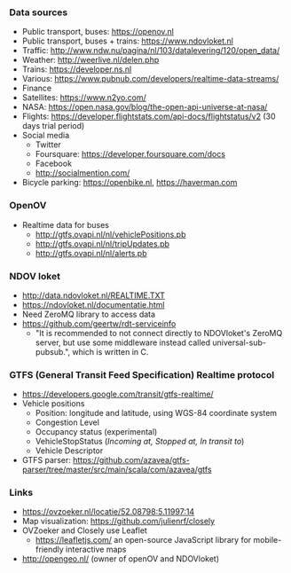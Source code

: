 
### Data sources

- Public transport, buses: https://openov.nl
- Public transport, buses + trains: https://www.ndovloket.nl
- Traffic: http://www.ndw.nu/pagina/nl/103/datalevering/120/open_data/
- Weather: http://weerlive.nl/delen.php
- Trains: https://developer.ns.nl
- Various: https://www.pubnub.com/developers/realtime-data-streams/
- Finance
- Satellites: https://www.n2yo.com/
- NASA: https://open.nasa.gov/blog/the-open-api-universe-at-nasa/
- Flights: https://developer.flightstats.com/api-docs/flightstatus/v2 (30 days trial period)
- Social media
    - Twitter
    - Foursquare: https://developer.foursquare.com/docs
    - Facebook
    - http://socialmention.com/
- Bicycle parking: https://openbike.nl, https://haverman.com
    
### OpenOV
- Realtime data for buses
    - http://gtfs.ovapi.nl/nl/vehiclePositions.pb
    - http://gtfs.ovapi.nl/nl/tripUpdates.pb
    - http://gtfs.ovapi.nl/nl/alerts.pb

### NDOV loket
- http://data.ndovloket.nl/REALTIME.TXT
- https://ndovloket.nl/documentatie.html
- Need ZeroMQ library to access data
- https://github.com/geertw/rdt-serviceinfo
    - "It is recommended to not connect directly to NDOVloket's ZeroMQ 
    server, but use some middleware instead called universal-sub-pubsub.", 
    which is written in C.

### GTFS (General Transit Feed Specification) Realtime protocol
- https://developers.google.com/transit/gtfs-realtime/
- Vehicle positions
   - Position: longitude and latitude, using WGS-84 coordinate system
   - Congestion Level
   - Occupancy status (experimental)
   - VehicleStopStatus (_Incoming at, Stopped at, In transit to_)
   - Vehicle Descriptor
- GTFS parser: https://github.com/azavea/gtfs-parser/tree/master/src/main/scala/com/azavea/gtfs
    
### Links
- https://ovzoeker.nl/locatie/52.08798:5.11997:14
- Map visualization: https://github.com/julienrf/closely
- OVZoeker and Closely use Leaflet
    - https://leafletjs.com/ an open-source JavaScript library
                             for mobile-friendly interactive maps
- http://opengeo.nl/ (owner of openOV and NDOVloket)